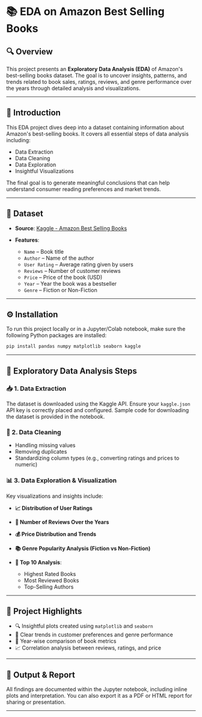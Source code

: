 

# 📚 EDA on Amazon Best Selling Books

## 🔍 Overview

This project presents an **Exploratory Data Analysis (EDA)** of Amazon's best-selling books dataset. The goal is to uncover insights, patterns, and trends related to book sales, ratings, reviews, and genre performance over the years through detailed analysis and visualizations.

---

## 📘 Introduction

This EDA project dives deep into a dataset containing information about Amazon's best-selling books. It covers all essential steps of data analysis including:

* Data Extraction
* Data Cleaning
* Data Exploration
* Insightful Visualizations

The final goal is to generate meaningful conclusions that can help understand consumer reading preferences and market trends.

---

## 📂 Dataset

* **Source**: [Kaggle - Amazon Best Selling Books](https://www.kaggle.com/datasets)
* **Features**:

  * `Name` – Book title
  * `Author` – Name of the author
  * `User Rating` – Average rating given by users
  * `Reviews` – Number of customer reviews
  * `Price` – Price of the book (USD)
  * `Year` – Year the book was a bestseller
  * `Genre` – Fiction or Non-Fiction

---

## ⚙️ Installation

To run this project locally or in a Jupyter/Colab notebook, make sure the following Python packages are installed:

```bash
pip install pandas numpy matplotlib seaborn kaggle
```

---

## 🔁 Exploratory Data Analysis Steps

### 📥 1. Data Extraction

The dataset is downloaded using the Kaggle API. Ensure your `kaggle.json` API key is correctly placed and configured. Sample code for downloading the dataset is provided in the notebook.

### 🧹 2. Data Cleaning

* Handling missing values
* Removing duplicates
* Standardizing column types (e.g., converting ratings and prices to numeric)

### 📊 3. Data Exploration & Visualization

Key visualizations and insights include:

* **📈 Distribution of User Ratings**
* **📅 Number of Reviews Over the Years**
* **💰 Price Distribution and Trends**
* **📚 Genre Popularity Analysis (Fiction vs Non-Fiction)**
* **👑 Top 10 Analysis**:

  * Highest Rated Books
  * Most Reviewed Books
  * Top-Selling Authors

---

## 📌 Project Highlights

* 🔍 Insightful plots created using `matplotlib` and `seaborn`
* 🧠 Clear trends in customer preferences and genre performance
* 📅 Year-wise comparison of book metrics
* 📈 Correlation analysis between reviews, ratings, and price

---

## 🧾 Output & Report

All findings are documented within the Jupyter notebook, including inline plots and interpretation. You can also export it as a PDF or HTML report for sharing or presentation.

---



